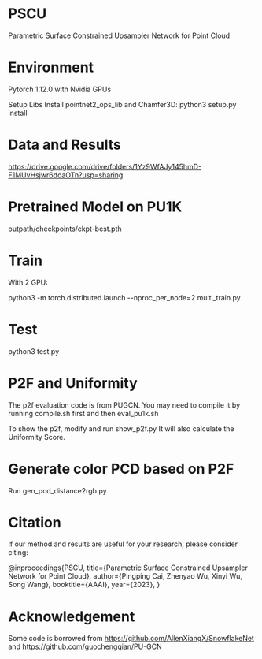 # PSCU
Parametric Surface Constrained Upsampler Network for Point Cloud

# Environment

Pytorch 1.12.0 with Nvidia GPUs

Setup Libs
Install pointnet2_ops_lib and Chamfer3D:
python3 setup.py install


# Data and Results

https://drive.google.com/drive/folders/1Yz9WfAJy145hmD-F1MUvHsjwr6doaOTn?usp=sharing

# Pretrained Model on PU1K

outpath/checkpoints/ckpt-best.pth

# Train
With 2 GPU:

python3 -m torch.distributed.launch --nproc_per_node=2 multi_train.py

# Test
python3 test.py

# P2F and Uniformity
The p2f evaluation code is from PUGCN.
You may need to compile it by running compile.sh first and then eval_pu1k.sh

To show the p2f, modify and run show_p2f.py
It will also calculate the Uniformity Score.

# Generate color PCD based on P2F
Run gen_pcd_distance2rgb.py

# Citation
If our method and results are useful for your research, please consider citing:

@inproceedings{PSCU,
    title={Parametric Surface Constrained Upsampler Network for Point Cloud},
    author={Pingping Cai, Zhenyao Wu, Xinyi Wu, Song Wang},
    booktitle={AAAI},
    year={2023},
}

# Acknowledgement
Some code is borrowed from https://github.com/AllenXiangX/SnowflakeNet and https://github.com/guochengqian/PU-GCN
